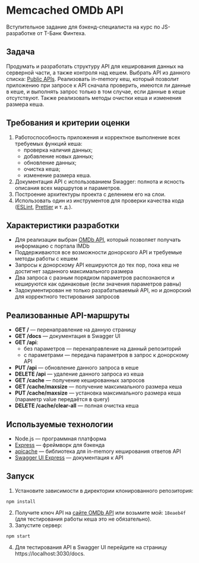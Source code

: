 
# Memcached OMDb API
Вступительное задание для бэкенд-специалиста на курс по JS-разработке от Т-Банк Финтеха.

## Задача
Продумать и разработать структуру API для кеширования данных на серверной части, а также контроля над кешем. Выбрать API из данного списка: [Public APIs](https://github.com/public-apis/public-apis#books-ov-file). Реализовать in-memory кеш, который позволит приложению при запросе к API сначала проверить, имеются ли данные в кеше, и выполнять запрос только в том случае, если данные в кеше отсутствуют. Также реализовать методы очистки кеша и изменения размера кеша.

## Требования и критерии оценки
1. Работоспособность приложения и корректное выполнение всех требуемых функций кеша:
   - проверка наличия данных;
   - добавление новых данных;
   - обновление данных;
   - очистка кеша;
   - изменение размера кеша.
2. Документация API с использованием Swagger: полнота и ясность описания всех маршрутов и параметров.
3. Построение архитектуры проекта с делением его на слои.
4. Использовать один из инструментов для проверки качества кода ([ESLint](https://eslint.org/), [Prettier](https://prettier.io/) и т. д.). 

## Характеристики разработки
- Для реализации выбран [OMDb API](https://omdbapi.com), который позволяет получать информацию с портала IMDb
- Поддерживаются все возможности донорского API и требуемые методы работы с кешем
- Запросы к донорскому API кешируются до тех пор, пока кеш не достигнет заданного максимального размера
- Два запроса с разным порядком параметров распознаются и кешируются как одинаковые (если значения параметров равны)
- Задокументирован не только разрабатываемый API, но и донорский для корректного тестирования запросов

## Реализованные API-маршруты
- **GET /** — перенаправление на данную страницу
- **GET /docs** — документация в Swagger UI
- **GET /api**:
  - без параметров — перенаправление на данный репозиторий
  - с параметрами — передача параметров в запрос к донорскому API
- **PUT /api** — обновление данного запроса в кеше
- **DELETE /api** — удаление данного запроса из кеша
- **GET /cache** — получение кешированных запросов
- **GET /cache/maxsize** — получение максимального размера кеша
- **PUT /cache/maxsize** — установка максимального размера кеша (параметр value передаётся в query)
- **DELETE /cache/clear-all** — полная очистка кеша

## Используемые технологии
- Node.js — программная платформа
- [Express](https://github.com/expressjs/express) — фреймворк для бэкенда
- [apicache](https://github.com/kwhitley/apicache) — библиотека для in-memory кеширования ответов API
- [Swagger UI Express](https://github.com/scottie1984/swagger-ui-express) — документация к API

## Запуск
1. Установите зависимости в директории клонированного репозитория:
```
npm install
```
2. Получите ключ API на [сайте OMDb API](https://www.omdbapi.com/) или возьмите мой: `18eaeb4f` (для тестирования работы кеша это не обязательно).
3. Запустите сервер:
```
npm start
```
4. Для тестирования API в Swagger UI перейдите на страницу https://localhost:3030/docs.